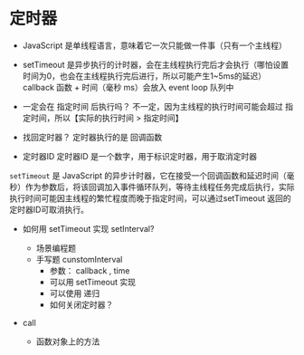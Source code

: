 # 定时器

- JavaScript 是单线程语言，意味着它一次只能做一件事（只有一个主线程）
- setTimeout 是异步执行的计时器，会在主线程执行完后才会执行（哪怕设置时间为0，也会在主线程执行完后进行，所以可能产生1~5ms的延迟）
    callback 函数 + 时间（毫秒 ms）会放入 event loop 队列中
- 一定会在 指定时间 后执行吗？
    不一定，因为主线程的执行时间可能会超过 指定时间，所以【实际的执行时间 > 指定时间】
- 找回定时器？
    定时器执行的是 回调函数

- 定时器ID
    定时器ID 是一个数字，用于标识定时器，用于取消定时器

`setTimeout` 是 JavaScript 的异步计时器，它在接受一个回调函数和延迟时间（毫秒）作为参数后，将该回调加入事件循环队列，等待主线程任务完成后执行，实际执行时间可能因主线程的繁忙程度而晚于指定时间，可以通过setTimeout 返回的定时器ID可取消执行。

- 如何用 setTimeout 实现 setInterval?
   - 场景编程题
   - 手写题
        cunstomInterval
       - 参数： callback , time  
       - 可以用 setTimeout 实现
       - 可以使用 递归
       - 如何关闭定时器？

- call
   - 函数对象上的方法  